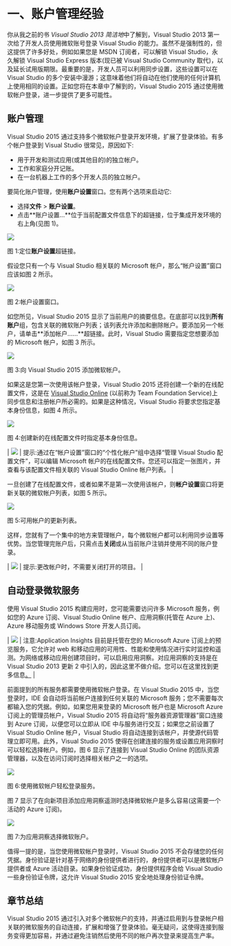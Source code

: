 # 一、账户管理经验

你从我之前的书 *Visual Studio 2013 简洁地*中了解到，Visual Studio 2013 第一次给了开发人员使用微软账号登录 Visual Studio 的能力。虽然不是强制性的，但这提供了许多好处，例如如果您是 MSDN 订阅者，可以解锁 Visual Studio，永久解锁 Visual Studio Express 版本(现已被 Visual Studio Community 取代)，以及延长试用版期限。最重要的是，开发人员可以利用同步设置，这些设置可以在 Visual Studio 的多个安装中漫游；这意味着他们将自动在他们使用的任何计算机上使用相同的设置。正如您将在本章中了解到的，Visual Studio 2015 通过使用微软帐户登录，进一步提供了更多可能性。

## 账户管理

Visual Studio 2015 通过支持多个微软帐户登录开发环境，扩展了登录体验。有多个帐户登录到 Visual Studio 很常见，原因如下:

*   用于开发和测试应用(或其他目的)的独立帐户。
*   工作和家庭分开记账。
*   在一台机器上工作的多个开发人员的独立帐户。

要简化账户管理，使用**账户设置**窗口。您有两个选项来启动它:

*   选择**文件** > **账户设置**。
*   点击**账户设置...**位于当前配置文件信息下的超链接，位于集成开发环境的右上角(见图 1)。

![](img/image6.png)

图 1:定位**账户设置**超链接。

假设您只有一个与 Visual Studio 相关联的 Microsoft 帐户，那么“帐户设置”窗口应该如图 2 所示。

![](img/image7.png)

图 2:帐户设置窗口。

如您所见，Visual Studio 2015 显示了当前用户的摘要信息。在底部可以找到**所有账户**组，包含关联的微软账户列表；该列表允许添加和删除帐户。要添加另一个帐户，请单击**添加帐户……**超链接。此时，Visual Studio 需要指定您想要添加的 Microsoft 帐户，如图 3 所示。

![](img/image8.png)

图 3:向 Visual Studio 2015 添加微软帐户。

如果这是您第一次使用该帐户登录，Visual Studio 2015 还将创建一个新的在线配置文件，这是在 [Visual Studio Online](http://www.visualstudio.com/en-us/products/what-is-visual-studio-online-vs.aspx) (以前称为 Team Foundation Service)上同步信息和注册帐户所必需的。如果是这种情况，Visual Studio 将要求您指定基本身份信息，如图 4 所示。

![](img/image9.png)

图 4:创建新的在线配置文件时指定基本身份信息。

| ![](img/tip.png) | 提示:通过在“帐户设置”窗口的“个性化帐户”组中选择“管理 Visual Studio 配置文件”，可以编辑 Microsoft 帐户的在线配置文件。您还可以指定一张图片，并查看与该配置文件相关联的 Visual Studio Online 帐户列表。 |

一旦创建了在线配置文件，或者如果不是第一次使用该帐户，则**帐户设置**窗口将更新关联的微软帐户列表，如图 5 所示。

![](img/image11.png)

图 5:可用帐户的更新列表。

这样，您就有了一个集中的地方来管理帐户，每个微软帐户都可以利用同步设置等优势。当您管理完账户后，只需点击**关闭**或从当前账户注销并使用不同的账户登录。

| ![](img/tip.png) | 提示:更改帐户时，不需要关闭打开的项目。 |

## 自动登录微软服务

使用 Visual Studio 2015 构建应用时，您可能需要访问许多 Microsoft 服务，例如您的 Azure 订阅、Visual Studio Online 帐户、应用洞察(托管在 Azure 上)、Azure 移动服务或 Windows Store 开发人员订阅。

| ![](img/note.png) | 注意:Application Insights 目前是托管在您的 Microsoft Azure 订阅上的预览服务，它允许对 web 和移动应用的可用性、性能和使用情况进行实时监控和遥测。为网络或移动应用创建项目时，可以启用应用洞察。对应用洞察的支持是在 Visual Studio 2013 更新 2 中引入的，因此这里不做介绍。您可以在这里找到更多信息[。](http://bit.ly/1w2hCLm) |

前面提到的所有服务都需要使用微软帐户登录。在 Visual Studio 2015 中，当您登录时，IDE 会自动将当前帐户连接到任何关联的 Microsoft 服务；您不需要每次都输入您的凭据。例如，如果您用来登录的 Microsoft 帐户也是 Microsoft Azure 订阅上的管理员帐户，Visual Studio 2015 将自动将“服务器资源管理器”窗口连接到 Azure 订阅，以便您可以立即从 IDE 中与服务进行交互；如果您之前设置了 Visual Studio Online 帐户，Visual Studio 将自动连接到该帐户，并使源代码管理立即可用。此外，Visual Studio 2015 使得在创建连接的服务或设置应用洞察时可以轻松选择帐户。例如，图 6 显示了连接到 Visual Studio Online 的团队资源管理器，以及在访问订阅时选择相关帐户之一的选项。

![](img/image13.png)

图 6:使用微软帐户轻松登录服务。

图 7 显示了在向新项目添加应用洞察遥测时选择微软帐户是多么容易(这需要一个活动的 Azure 订阅)。

![](img/image14.png)

图 7:为应用洞察选择微软账户。

值得一提的是，当您使用微软帐户登录时，Visual Studio 2015 不会存储您的任何凭据。身份验证是针对基于网络的身份提供者进行的，身份提供者可以是微软帐户提供者或 Azure 活动目录。如果身份验证成功，身份提供程序会给 Visual Studio 一些身份验证令牌，这允许 Visual Studio 2015 安全地处理身份验证令牌。

## 章节总结

Visual Studio 2015 通过引入对多个微软帐户的支持，并通过启用到与登录帐户相关联的微软服务的自动连接，扩展和增强了登录体验。毫无疑问，这使得连接到服务变得更加容易，并通过避免注销然后使用不同的帐户再次登录来提高生产率。